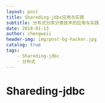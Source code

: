 ```yaml
---
layout: post
title: Shareding-jdbc应用与实践
subtitle: 分布式分库分表技术的应用与实践
date: 2018-01-13
author: chengweii
header-img: img/post-bg-hacker.jpg
catalog: true
tags:
    - Shareding-jdbc
    - 分布式
---
```


# Shareding-jdbc